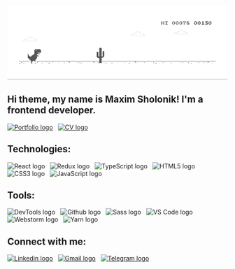 ![Header](https://github.com/makcsholonik/makcsholonik/blob/main/img/header.gif)

## Hi theme, my name is Maxim Sholonik! I'm a frontend developer.

<a target="_blank" href="https://makcsholonik.github.io/portfolio/"><img src="https://img.shields.io/badge/PORTFOLIO-282C34?logo=logoColor=1572B6" alt="Portfolio logo" title="Portfolio" height="40"></img></a>
&nbsp;
<a target="_blank" href="https://github.com/makcsholonik/makcsholonik/blob/main/cv/CV.pdf"><img src="https://img.shields.io/badge/CV-282C34?logo=logoColor=1572B6" alt="CV logo" title="CV" height="40"></img></a>
&nbsp;

## Technologies:


<img src="https://img.shields.io/badge/React-282C34?logo=react&logoColor=61DAFB" alt="React logo" title="React" height="30" /> &nbsp;
<img src="https://img.shields.io/badge/Redux-282C34?logo=redux&logoColor=764ABC" alt="Redux logo" title="Redux" height="30" /> &nbsp;
 <img src="https://img.shields.io/badge/TypeScript-282C34?logo=typescript&logoColor=3178C6" alt="TypeScript logo" title="TypeScript" height="30" /> &nbsp;
 <img src="https://img.shields.io/badge/HTML5-282C34?logo=html5&logoColor=E34F26" alt="HTML5 logo" title="HTML5" height="30" />  &nbsp;
 <img src="https://img.shields.io/badge/CSS3-282C34?logo=css3&logoColor=3178C6" alt="CSS3 logo" title="CSS3" height="30" />  &nbsp;
 <img src="https://img.shields.io/badge/JavaScript-282C34?logo=javascript&logoColor=F7DF1E" alt="JavaScript logo" title="JavaScript" height="30" />

## Tools:

<img src="https://img.shields.io/badge/DevTools-282C34?logo=googlechrome&logoColor=A9A9A9" alt="DevTools logo" title="DevTools" height="30" /> &nbsp;
<img src="https://img.shields.io/badge/GitHub-282C34?logo=github&logoColor=ffffff" alt="Github logo" title="Github" height="30" /> &nbsp;
<img src="https://img.shields.io/badge/Sass-282C34?logo=sass&logoColor=ffc0cb" alt="Sass logo" title="Sass" height="30" /> &nbsp;
<img src="https://img.shields.io/badge/VS Code-282C34?logo=visualstudiocode&logoColor=3178C6" alt="VS Code logo" title="VS Code" height="30" /> &nbsp;
<img src="https://img.shields.io/badge/Webstorm-282C34?logo=webstorm&logoColor=A9A9A9" alt="Webstorm logo" title="Webstorm" height="30" /> &nbsp;
<img src="https://img.shields.io/badge/Yarn-282C34?logo=yarn&logoColor=3178C6" alt="Yarn logo" title="Yarn" height="30" />

## Connect with me:

<a target="_blank" href="https://www.linkedin.com/in/makcsholonik/"><img src="https://img.shields.io/badge/Linkedin-282C34?logo=linkedin&logoColor=1572B6" alt="Linkedin logo" title="Linkedin" height="30"></img></a>
&nbsp;
<a target="_blank" href="mailto:makcsholonik@gmail.com"><img src="https://img.shields.io/badge/Gmail-282C34?logo=gmail&logoColor=E34F26" alt="Gmail logo" title="Gmail" height="30"></img></a>
&nbsp;
<a target="_blank" href="https://t.me/makcsholonik"><img src="https://img.shields.io/badge/Telegram-282C34?logo=telegram&logoColor=1572B6" alt="Telegram logo" title="Telegram" height="30"></img></a>
